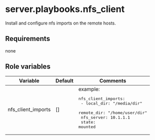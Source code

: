 # server.playbooks.nfs_client
Install and configure nfs imports on the remote hosts.

## Requirements
none

## Role variables
| Variable           | Default | Comments                                                                                                                                                     |
|--------------------|---------|--------------------------------------------------------------------------------------------------------------------------------------------------------------|
| nfs_client_imports | []      | example: <pre>nfs_client_imports:<br>  - local_dir: "/media/dir"<br>    remote_dir: "/home/user/dir"<br>    nfs_server: 10.1.1.1<br>    state: mounted</pre> |
